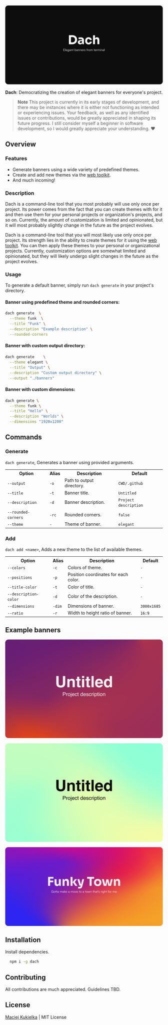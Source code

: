 ![Satori](.github/card.png)

**Dach**: Democratizing the creation of elegant banners for everyone's project.

> **Note**
> This project is currently in its early stages of development, and there may be instances where it is either not functioning as intended or experiencing issues. Your feedback, as well as any identified issues or contributions, would be greatly appreciated in shaping its future progress. I still consider myself a beginner in software development, so I would greatly appreciate your understanding. ♥️

## Overview

### Features

- Generate banners using a wide variety of predefined themes.
- Create and add new themes via the [web toolkit](https://www.dach.kukielka.xyz).
- And much incoming!

### Description

Dach is a command-line tool that you most probably will use only once per project.
Its power comes from the fact that you can create themes with  for it and then use them for your personal projects or organization's projects, and so on. Currently, the amount of customization is limited and opinionated, but it will most probably slightly
change in the future as the project evolves.

Dach is a command-line tool that you will most likely use only once per project. Its strength lies in the ability to create themes for it using the [web toolkit](https://dach.kukielka.xyz). You can then apply these themes to your personal or organizational projects. Currently, customization options are somewhat limited and opinionated, but they will likely undergo slight changes in the future as the project evolves.

### Usage

To generate a default banner, simply run `dach generate` in your project's directory.

#### Banner using predefined theme and rounded corners:

```bash
dach generate  \
  --theme funk  \
  --title "Funk" \
  --description "Example description" \
  --rounded-corners
```

#### Banner with custom output directory:

```bash
dach generate    \
  --theme elegant \
  --title "Output" \
  --description "Custom output directory" \
  --output "./banners"
```

#### Banner with custom dimensions:

```bash
dach generate \
  --theme funk \
  --title "Hello" \
  --description "Worlds" \
  --dimensions "1920x1200"
```

## Commands

### Generate

`dach generate`,
Generates a banner using provided arguments.

<table>
    <tr>
        <th>Option</th>
        <th>Alias</th>
        <th>Description</th>
        <th>Default</th>
    </tr>
    <tr>
        <td><code>--output</code></td>
        <td><code>-o</code></td>
        <td>Path to output directory.</td>
        <td><code>CWD/.github</code></td>
    </tr>
    <tr>
        <td><code>--title</code></td>
        <td><code>-t</code></td>
        <td>Banner title.</td>
        <td><code>Untitled</code></td>
    </tr>
    <tr>
        <td><code>--description</code></td>
        <td><code>-d</code></td>
        <td>Banner description.</td>
        <td><code>Project description</code></td>
    </tr>
    <tr>
        <td><code>--rounded-corners</code></td>
        <td><code>-rc</code></td>
        <td>Rounded corners.</td>
        <td><code>false</code></td>
    </tr>
    <tr>
        <td><code>--theme</code></td>
        <td><code>-</code></td>
        <td>Theme of banner.</td>
        <td><code>elegant</code></td>
    </tr>
</table>

### Add

`dach add <name>`, Adds a new theme to the list of available themes.

<table>
    <tr>
        <th>Option</th>
        <th>Alias</th>
        <th>Description</th>
        <th>Default</th>
    </tr>
    <tr>
        <td><code>--colors</code></td>
        <td><code>-c</code></td>
        <td>Colors of theme.</td>
        <td><code>-</code></td>
    </tr>
    <tr>
        <td><code>--positions</code></td>
        <td><code>-p</code></td>
        <td>Position coordinates for each color.</td>
        <td><code>-</code></td>
    </tr>
    <tr>
        <td><code>--title-color</code></td>
        <td><code>-t</code></td>
        <td>Color of title.</td>
        <td><code>-</code></td>
    </tr>
    <tr>
        <td><code>--description-color</code></td>
        <td><code>-d</code></td>
        <td>Color of the description.</td>
        <td><code>-</code></td>
    </tr>
    <tr>
        <td><code>--dimensions</code></td>
        <td><code>-dim</code></td>
        <td>Dimensions of banner.</td>
        <td><code>3000x1685</code></td>
    </tr>
    <tr>
        <td><code>--ratio</code></td>
        <td><code>-r</code></td>
        <td>Width to height ratio of banner.</td>
        <td><code>16:9</code></td>
    </tr>
</table>

## Example banners

![Blaze](.github/example-banners/blaze.png)

![Flora](.github/example-banners/flora.png)

![Funk](.github/example-banners/funk.png)

## Installation

Install dependencies.
```bash
  npm i -g dach
```

## Contributing

All contributions are much appreciated. Guidelines TBD.

## License

[Maciej Kukielka](https://twitter.com/KukielkaMaciej) | MIT License
